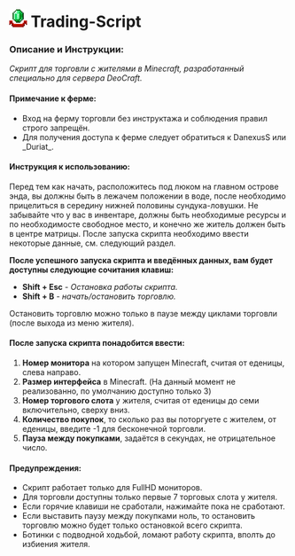 <h1> <img src="picture.png"
  width="32"
  height="32">
  Trading-Script
</h1> 

### Описание и Инструкции:
_Скрипт для торговли с жителями в Minecraft, разработанный специально для сервера DeoCraft._

#### Примечание к ферме:
- Вход на ферму торговли без инструктажа и соблюдения правил строго запрещён. 
- Для получения доступа к ферме следует обратиться к DanexusS или _Duriat\_.

#### Инструкция к использованию:
Перед тем как начать, расположитесь под люком на главном острове энда, вы должны быть в лежачем положении в воде,
после необходимо прицелиться в середину нижней половины сундука-ловушки. Не забывайте что у вас в инвентаре, должны 
быть необходимые ресурсы и по необходимосте свободное место, и конечно же житель должен быть в центре матрицы. 
После запуска скрипта необходимо ввести некоторые данные, см. следующий раздел.

**После успешного запуска скрипта и введённых данных, вам будет доступны следующие сочитания клавиш:**
- **Shift + Esc** - *Остановка работы скрипта.*
- **Shift + B** - *начать/остановить торговлю.*

Остановить торговлю можно только в паузе между циклами торговли (после выхода из меню жителя).

#### После запуска скрипта понадобится ввести:
1. **Номер монитора** на котором запущен Minecraft, считая от еденицы, слева направо.
2. **Размер интерфейса** в Minecraft. (На данный момент не реализованно, по умолчанию доступно только 3)
3. **Номер торгового слота** у жителя, считая от еденицы до семи включительно, сверху вниз.
4. **Количество покупок**, то сколько раз вы поторгуете с жителем, от еденицы, введите -1 для бесконечной торговли.
5. **Пауза между покупками**, задаётся в секундах, не отрицательное число.

#### Предупреждения:
- Скрипт работает только для FullHD мониторов.
- Для торговли доступны только первые 7 торговых слота у жителя.
- Если горячие клавиши не сработали, нажимайте пока не сработают.
- Если выставить паузу между покупками ноль, то остановить торговлю можно будет только остановкой всего скрипта.
- Ботинки с подводной ходьбой, ломают работу скрипта, вполть до избиения жителя.
